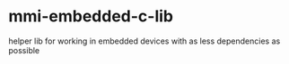 # mmi-embedded-c-lib
helper lib for working in embedded devices with as less dependencies as possible
